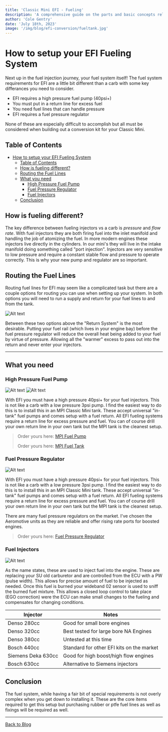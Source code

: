 ```yaml
---
title: 'Classic Mini EFI - Fueling'
description: 'A comprehensive guide on the parts and basic concepts related to fuel injecting your Classic Mini.'
author: 'Cole Gentry'
date: 'July 18th, 2023'
image: '/img/blog/efi-conversion/fueltank.jpg'
---
```


<!-- Content of the page -->

# How to setup your EFI Fueling System

Next up in the fuel injection journey, your fuel system itself! The fuel system requirements for EFI are a little bit different than a carb with some key differances you need to consider.

* EFI requires a high pressure fuel pump (40psi+)
* You must put in a return line for excess fuel
* You need fuel lines that can handle pressure
* EFI requires a fuel pressure regulator

None of these are especially difficult to accomplish but all must be considered when building out a conversion kit for your Classic Mini.

<!--more-->

## Table of Contents

- [How to setup your EFI Fueling System](#how-to-setup-your-efi-fueling-system)
  - [Table of Contents](#table-of-contents)
  - [How is fueling different?](#how-is-fueling-different)
  - [Routing the Fuel Lines](#routing-the-fuel-lines)
  - [What you need](#what-you-need)
    - [High Pressure Fuel Pump](#high-pressure-fuel-pump)
    - [Fuel Pressure Regulator](#fuel-pressure-regulator)
    - [Fuel Injectors](#fuel-injectors)
  - [Conclusion](#conclusion)


## How is fueling different?

The key difference between fueling injectors vs a carb is _pressure_ and _flow rate_. With fuel injectors they are both firing fuel into the inlet manifold and handling the job of atomizing the fuel. In more modern engines these injectors live directly in the cylinders. In our mini's they will live in the intake manifold doing something called "port injection". Injectors are very sensitive to low pressure and require a constant stable flow and pressure to operate correctly. This is why your new pump and regulator are so important.

## Routing the Fuel Lines

Routing fuel lines for EFI may seem like a complicated task but there are a couple options for routing you can use when setting up your system. In both options you will need to run a supply and return for your fuel lines to and from the tank.

![Alt text](/img/blog/efi-conversion/fuelsystems.jpg)

Between these two options above the "Return System" is the most desirable. Putting your fuel rail (which lives in your engine bay) before the fuel pressure regulator will reduce the overall heat being added to your fuel by virtue of pressure. Allowing all the "warmer" excess to pass out into the return and never enter your injectors.

---

## What you need

### High Pressure Fuel Pump

![Alt text](/img/blog/efi-conversion/fuelpump.jpg)  ![Alt text](/img/blog/efi-conversion/fueltank.jpg)

With EFI you must have a high pressure 40psi+ for your fuel injectors. This is not like a carb with a low pressure 3psi pump. I find the easiest way to do this is to install this in an MPI Classic Mini tank. These accept universal "in-tank" fuel pumps and comes setup with a fuel return. All EFI fueling systems require a return line for excess pressure and fuel. You can of course drill your own return line in your own tank but the MPI tank is the cleanest setup.

> Order yours here: [MPI Fuel Pump](http://minispares.com/product/Classic/Fuel/Pumps/WFX100810.aspx?1303&ReturnUrl=/search/classic/MPI%20fuel%20pump.aspx|Back%20to%20search)
>
> Order yours here: [MPI Fuel Tank](http://minispares.com/product/Classic/Fuel/Tanks,%20fittings/WFE106090MS.aspx?1304&ReturnUrl=/search/classic/MPI%20fuel%20pump.aspx|Back%20to%20search)

### Fuel Pressure Regulator

![Alt text](/img/blog/efi-conversion/regulator.jpg)

With EFI you must have a high pressure 40psi+ for your fuel injectors. This is not like a carb with a low pressure 3psi pump. I find the easiest way to do this is to install this in an MPI Classic Mini tank. These accept universal "in-tank" fuel pumps and comes setup with a fuel return. All EFI fueling systems require a return line for excess pressure and fuel. You can of course drill your own return line in your own tank but the MPI tank is the cleanest setup.

There are many fuel pressure regulators on the market. I've chosen the Aeromotive units as they are reliable and offer rising rate ports for boosted engines.

> Order yours here: [Fuel Pressure Regulator](https://amzn.to/3Q3FzTE)

### Fuel Injectors

![Alt text](/img/blog/efi-conversion/injector.jpg)

As the name states, these are used to inject fuel into the engine. These are replacing your SU old carburetor and are controlled from the ECU with a PW (pulse width). This allows for precise amount of fuel to be injected as needed. Once this fuel is burned your wideband 02 sensor is used to sniff the burned fuel mixture. This allows a closed loop control to take place (EGO correction) were the ECU can make small changes to the fueling and compensates for changing conditions.

| Injector           | Notes                                     |
| ------------------ | ----------------------------------------- |
| Denso 280cc        | Good for small bore engines               |
| Denso 320cc        | Best tested for large bore NA Engines     |
| Denso 380cc        | Untested at this time                     |
| Bosch 440cc        | Standard for other EFI kits on the market |
| Siemens Deka 630cc | Good for high boost/high flow engines     |
| Bosch 630cc        | Alternative to Siemens injectors          |

## Conclusion

The fuel system, while having a fair bit of special requirements is not overly complex when you get down to installing it. These are the core items required to get this setup but purchasing rubber or ptfe fuel lines as well as fixings will be required as well.

---

[Back to Blog](/blog)